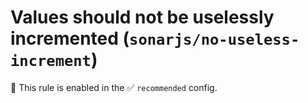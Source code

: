 # Values should not be uselessly incremented (`sonarjs/no-useless-increment`)

💼 This rule is enabled in the ✅ `recommended` config.

<!-- end auto-generated rule header -->
